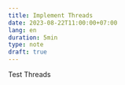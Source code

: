 ```yaml
---
title: Implement Threads
date: 2023-08-22T11:00:00+07:00
lang: en
duration: 5min
type: note
draft: true
---
```


Test Threads

<Thread link="https://www.threads.net/@vinh.phm/post/Cvy1WboPbWB" />
